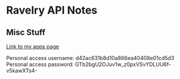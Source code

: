 # Ravelry API Notes

## Misc Stuff

[Link to my apps page](https://www.ravelry.com/pro/zoey-zimzim/apps)

Personal access username: d42ac631b8d10a866ea40408e01cd5d3
Personal access password: GTb2bgU2OJuv1w_z0pxVSvYDLUU6f-v5kawXTs4-
